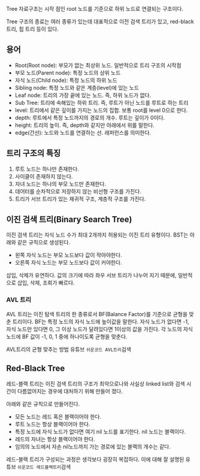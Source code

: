 Tree 자료구조는 시작 점인 root 노드를 기준으로 하위 노드로 연결되는 구조이다.

Tree 구조의 종료는 여러 종류가 있는데 대표적으로 이전 검색 트리가 있고, red-black 트리, 힙 트리 등이 있다.

## 용어

* Root(Root node): 부모가 없는 최상위 노드. 일반적으로 트리 구조의 시작점
* 부모 노드(Parent node): 특정 노드의 상위 노드
* 자식 노드(Child node): 특정 노드의 하위 노드
* Sibling node: 특정 노드와 같은 계층(level)에 있는 노드
* Leaf node: 트리의 가장 끝에 있는 노드. 즉, 하위 노드가 없다.
* Sub Tree: 트리에 속해있는 하위 트리. 즉, 루트가 아닌 노드를 루트로 하는 트리
* level: 트리에서 같은 깊이를 가지는 노드의 집합. 보통 root를 level 0으로 한다.
* depth: 루트에서 특정 노드까지의 경로의 개수. 루트는 깊이가 0이다.
* height: 트리의 높이. 즉, depth와 같지만 아래에서 위를 말한다.
* edge(간선): 노드와 노드를 연결하는 선. 레퍼런스를 의미한다.

## 트리 구조의 특징

1. 루트 노드는 하나만 존재한다.
2. 사이클이 존재하지 않는다.
3. 자녀 노드는 하나의 부모 노드만 존재한다.
4. 데어터를 순차적으로 저장하지 않는 비선형 구조를 가진다.
5. 트리가 서브 트리가 있는 재귀적 구조, 계층적 구조를 가진다.

## 이진 검색 트리(Binary Search Tree)

이진 검색 트리는 자식 노드 수가 최대 2개까지 허용되는 이진 트리 유형이다. BST는 아래와 같은 규칙으로 생성된다.

* 왼쪽 자식 노드는 부모 노드보다 값이 작아야한다.
* 오른쪽 자식 노드는 부모 노드보다 값이 커야한다.

삽입, 삭제가 유연하다. 값의 크기에 따라 좌우 서브 트리가 나누어 지기 때문에, 일반적으로 삽입, 삭제, 조회가 빠르다.

### AVL 트리

AVL 트리는 이진 탐색 트리의 한 종류로서 BF(Balance Factor)를 기준으로 균형을 맞춘 트리이다. BF는 특정 노드의 자식 노드에 높이값을 말한다. 자식 노드가 없다면 -1, 자식 노드만 있다면 0, 그 이상 노드가 달려있다면 1이상의 값을 가진다. 각 노드의 자식 노드에 BF 값이 -1, 0, 1 중에 하나이도록 균형을 맞춘다.

AVL트리의 균형 맞추는 방법 유튜브 `쉬운코드 AVL트리`검색

## Red-Black Tree

레드-블랙 트리는 이진 검색 트리의 구조가 최악으로나와 사실상 linked list와 검색 시간이 다름없어지는 경우에 대처하기 위해 만들어 졌다.

아래와 같은 규칙으로 만들어진다.

* 모든 노드는 레드 혹은 블랙이어야 한다.
* 루트 노드는 항상 블랙이어야 한다.
* 특정 노드에 자식 노드가 없다면 여기 nil 노드를 표기한다. nil 노드는 블랙이다.
* 레드의 자녀는 항상 블랙이어야 한다.
* 임의의 노드에서 자손 nil노드까지 가는 경로에 있는 블랙의 개수는 같다.

레드-블랙 트리가 구성되는 과정은 생각보다 굉장히 복잡하다. 이에 대해 잘 설명된 유튜브 `쉬운코드 레드블랙트리`검색